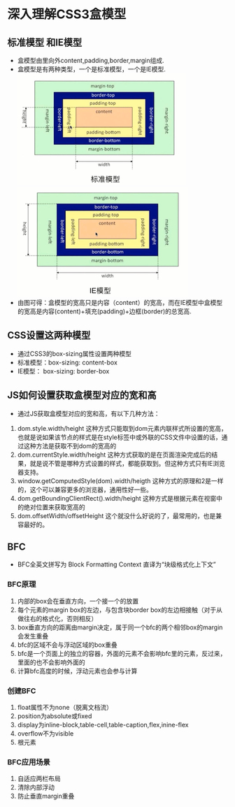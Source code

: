 # 深入理解CSS3盒模型

## 标准模型 和IE模型
- 盒模型由里向外content,padding,border,margin组成.
- 盒模型是有两种类型，一个是标准模型，一个是IE模型.
![标准模型](./images/biaozhun-box.png)
![标准模型](./images/ie-box.png)
- 由图可得：盒模型的宽高只是内容（content）的宽高，而在IE模型中盒模型的宽高是内容(content)+填充(padding)+边框(border)的总宽高.

## CSS设置这两种模型
- 通过CSS3的box-sizing属性设置两种模型
- 标准模型：box-sizing: content-box
- IE模型： box-sizing: border-box

## JS如何设置获取盒模型对应的宽和高
- 通过JS获取盒模型对应的宽和高，有以下几种方法：

1. dom.style.width/height 这种方式只能取到dom元素内联样式所设置的宽高，也就是说如果该节点的样式是在style标签中或外联的CSS文件中设置的话，通过这种方法是获取不到dom的宽高的
2. dom.currentStyle.width/height 这种方式获取的是在页面渲染完成后的结果，就是说不管是哪种方式设置的样式，都能获取到。但这种方式只有IE浏览器支持。
3. window.getComputedStyle(dom).width/heigth 这种方式的原理和2是一样的，这个可以兼容更多的浏览器，通用性好一些。
4. dom.getBoundingClientRect().width/height 这种方式是根据元素在视窗中的绝对位置来获取宽高的
5. dom.offsetWidth/offsetHeight 这个就没什么好说的了，最常用的，也是兼容最好的。
## BFC
- BFC全英文拼写为 Block Formatting Context 直译为“块级格式化上下文”

### BFC原理
1. 内部的box会在垂直方向，一个接一个的放置
2. 每个元素的margin box的左边，与包含块border box的左边相接触（对于从做往右的格式化，否则相反）
3. box垂直方向的距离由margin决定，属于同一个bfc的两个相邻box的margin会发生重叠
4. bfc的区域不会与浮动区域的box重叠
5. bfc是一个页面上的独立的容器，外面的元素不会影响bfc里的元素，反过来，里面的也不会影响外面的
6. 计算bfc高度的时候，浮动元素也会参与计算

### 创建BFC
1. float属性不为none（脱离文档流）
2. position为absolute或fixed
3. display为inline-block,table-cell,table-caption,flex,inine-flex
4. overflow不为visible
5. 根元素

### BFC应用场景
1. 自适应两栏布局
2. 清除内部浮动 
3. 防止垂直margin重叠